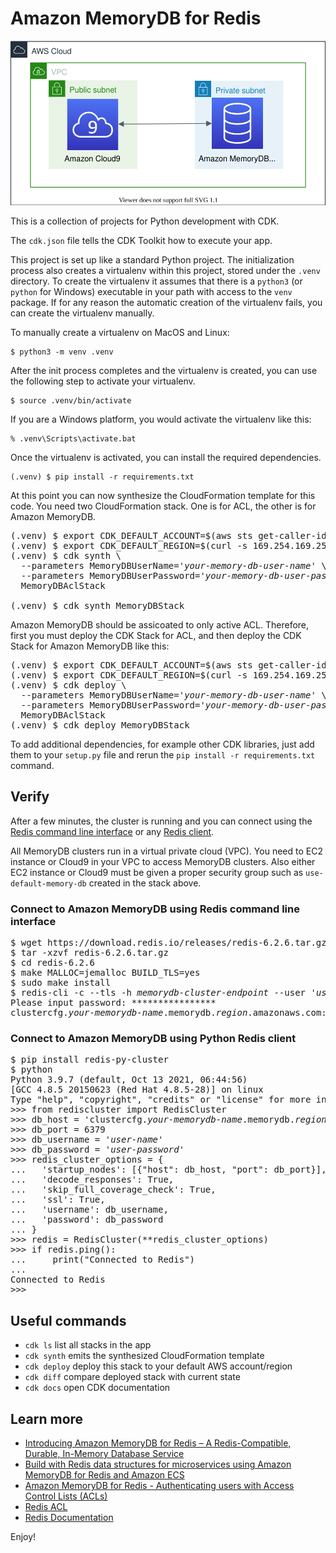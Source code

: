 
# Amazon MemoryDB for Redis

![amazon-memorydb-for-redis](./amazon-memorydb.svg)

This is a collection of projects for Python development with CDK.

The `cdk.json` file tells the CDK Toolkit how to execute your app.

This project is set up like a standard Python project.  The initialization
process also creates a virtualenv within this project, stored under the `.venv`
directory.  To create the virtualenv it assumes that there is a `python3`
(or `python` for Windows) executable in your path with access to the `venv`
package. If for any reason the automatic creation of the virtualenv fails,
you can create the virtualenv manually.

To manually create a virtualenv on MacOS and Linux:

```
$ python3 -m venv .venv
```

After the init process completes and the virtualenv is created, you can use the following
step to activate your virtualenv.

```
$ source .venv/bin/activate
```

If you are a Windows platform, you would activate the virtualenv like this:

```
% .venv\Scripts\activate.bat
```

Once the virtualenv is activated, you can install the required dependencies.

```
(.venv) $ pip install -r requirements.txt
```

At this point you can now synthesize the CloudFormation template for this code.
You need two CloudFormation stack. One is for ACL, the other is for Amazon MemoryDB.
<pre>
(.venv) $ export CDK_DEFAULT_ACCOUNT=$(aws sts get-caller-identity --query Account --output text)
(.venv) $ export CDK_DEFAULT_REGION=$(curl -s 169.254.169.254/latest/dynamic/instance-identity/document | jq -r .region)
(.venv) $ cdk synth \
  --parameters MemoryDBUserName=<i>'your-memory-db-user-name'</i> \
  --parameters MemoryDBUserPassword=<i>'your-memory-db-user-password'</i> \
  MemoryDBAclStack

(.venv) $ cdk synth MemoryDBStack
</pre>

Amazon MemoryDB should be assicoated to only active ACL. Therefore, first you must deploy the CDK Stack for ACL,
and then deploy the CDK Stack for Amazon MemoryDB like this:
<pre>
(.venv) $ export CDK_DEFAULT_ACCOUNT=$(aws sts get-caller-identity --query Account --output text)
(.venv) $ export CDK_DEFAULT_REGION=$(curl -s 169.254.169.254/latest/dynamic/instance-identity/document | jq -r .region)
(.venv) $ cdk deploy \
  --parameters MemoryDBUserName=<i>'your-memory-db-user-name'</i> \
  --parameters MemoryDBUserPassword=<i>'your-memory-db-user-password'</i> \
  MemoryDBAclStack
(.venv) $ cdk deploy MemoryDBStack
</pre>

To add additional dependencies, for example other CDK libraries, just add
them to your `setup.py` file and rerun the `pip install -r requirements.txt`
command.

## Verify

After a few minutes, the cluster is running and you can connect using the [Redis command line interface](https://redis.io/topics/rediscli) or any [Redis client](https://redis.io/clients).

All MemoryDB clusters run in a virtual private cloud (VPC). You need to EC2 instance or Cloud9 in your VPC to access MemoryDB clusters. Also either EC2 instance or Cloud9 must be given a proper security group such as `use-default-memory-db` created in the stack above.

### Connect to Amazon MemoryDB using Redis command line interface

<pre>
$ wget https://download.redis.io/releases/redis-6.2.6.tar.gz
$ tar -xzvf redis-6.2.6.tar.gz
$ cd redis-6.2.6
$ make MALLOC=jemalloc BUILD_TLS=yes
$ sudo make install
$ redis-cli -c --tls -h <i>memorydb-cluster-endpoint</i> --user <i>'user-name'</i> --askpass
Please input password: ****************
clustercfg.<i>your-memorydb-name</i>.memorydb.<i>region</i>.amazonaws.com:6379>
</pre>

### Connect to Amazon MemoryDB using Python Redis client

<pre>
$ pip install redis-py-cluster
$ python
Python 3.9.7 (default, Oct 13 2021, 06:44:56)
[GCC 4.8.5 20150623 (Red Hat 4.8.5-28)] on linux
Type "help", "copyright", "credits" or "license" for more information.
>>> from rediscluster import RedisCluster
>>> db_host = 'clustercfg.<i>your-memorydb-name</i>.memorydb.<i>region</i>.amazonaws.com'
>>> db_port = 6379
>>> db_username = <i>'user-name'</i>
>>> db_password = <i>'user-password'</i>
>>> redis_cluster_options = {
...   'startup_nodes': [{"host": db_host, "port": db_port}],
...   'decode_responses': True,
...   'skip_full_coverage_check': True,
...   'ssl': True,
...   'username': db_username,
...   'password': db_password
... }
>>> redis = RedisCluster(**redis_cluster_options)
>>> if redis.ping():
...     print("Connected to Redis")
... 
Connected to Redis
>>>
</pre>


## Useful commands

 * `cdk ls`          list all stacks in the app
 * `cdk synth`       emits the synthesized CloudFormation template
 * `cdk deploy`      deploy this stack to your default AWS account/region
 * `cdk diff`        compare deployed stack with current state
 * `cdk docs`        open CDK documentation

## Learn more

 * [Introducing Amazon MemoryDB for Redis – A Redis-Compatible, Durable, In-Memory Database Service](https://aws.amazon.com/blogs/aws/introducing-amazon-memorydb-for-redis-a-redis-compatible-durable-in-memory-database-service/)
 * [Build with Redis data structures for microservices using Amazon MemoryDB for Redis and Amazon ECS](https://aws.amazon.com/blogs/database/build-with-redis-data-structures-for-microservices-using-amazon-memorydb-for-redis-and-amazon-ecs/)
 * [Amazon MemoryDB for Redis - Authenticating users with Access Control Lists (ACLs)](https://docs.aws.amazon.com/memorydb/latest/devguide/clusters.acls.html)
 * [Redis ACL](https://redis.io/topics/acl)
 * [Redis Documentation](https://redis.io/documentation)

Enjoy!
